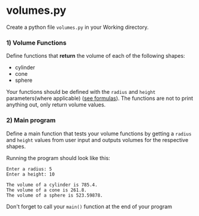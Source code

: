 # volumes.py

Create a python file `volumes.py` in your Working directory. 

### 1) Volume Functions
Define functions that **return** the volume of each of the following shapes:

* cylinder
* cone
* sphere

Your functions should be defined with the `radius` and `height` parameters(where applicable) ([see formulas](http://www.math.com/tables/geometry/volumes.htm)).  The functions are not to print anything out, only return volume values.


### 2) Main program
Define a main function that tests your volume functions by getting a `radius` and `height` values from user input and outputs volumes for the respective shapes.

Running the program should look like this:

```text
Enter a radius: 5
Enter a height: 10

The volume of a cylinder is 785.4.
The volume of a cone is 261.8.
The volume of a sphere is 523.59878.
```

Don't forget to call your `main()` function at the end of your program





